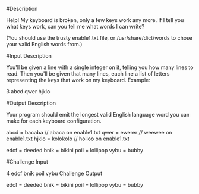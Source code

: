 #Description

Help! My keyboard is broken, only a few keys work any more. If I tell you what keys work, can you tell me what words I can write?

(You should use the trusty enable1.txt file, or /usr/share/dict/words to chose your valid English words from.)

#Input Description

You'll be given a line with a single integer on it, telling you how many lines to read. Then you'll be given that many lines, each line a list of letters representing the keys that work on my keyboard. Example:

3
abcd
qwer
hjklo

#Output Description

Your program should emit the longest valid English language word you can make for each keyboard configuration.

abcd = bacaba // abaca on enable1.txt 
qwer = ewerer // weewee on enable1.txt
hjklo = kolokolo // holloo on enable1.txt

edcf = deeded
bnik = bikini
poil = lollipop
vybu = bubby

#Challenge Input

4
edcf 
bnik 
poil 
vybu 
Challenge Output

edcf = deeded
bnik = bikini
poil = lollipop
vybu = bubby
